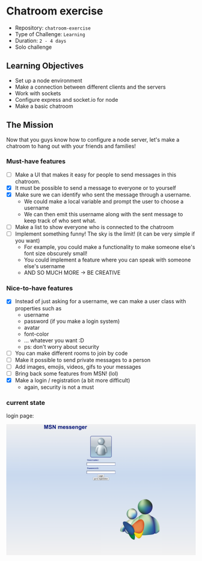 # Chatroom exercise

- Repository: `chatroom-exercise`
- Type of Challenge: `Learning`
- Duration: `2 - 4 days`
- Solo challenge

## Learning Objectives 

- Set up a node environment
- Make a connection between different clients and the servers
- Work with sockets
- Configure express and socket.io for node
- Make a basic chatroom

## The Mission
Now that you guys know how to configure a node server, let's make a chatroom to hang out with your friends and families!

### Must-have features

- [ ] Make a UI that makes it easy for people to send messages in this chatroom.
- [x] It must be possible to send a message to everyone or to yourself
- [x] Make sure we can identify who sent the message through a username.
    - We could make a local variable and prompt the user to choose a username
    - We can then emit this username along with the sent message to keep track of who sent what.
- [ ] Make a list to show everyone who is connected to the chatroom
- [ ] Implement something funny! The sky is the limit! (it can be very simple if you want)
    - For example, you could make a functionality to make someone else's font size obscurely small!
    - You could implement a feature where you can speak with someone else's username
    - AND SO MUCH MORE -> BE CREATIVE
    
### Nice-to-have features

- [x] Instead of just asking for a username, we can make a user class with properties such as
    - username
    - password (if you make a login system)
    - avatar
    - font-color
    - ... whatever you want :D
    - ps: don't worry about security
- [ ] You can make different rooms to join by code
- [ ] Make it possible to send private messages to a person
- [ ] Add images, emojis, videos, gifs to your messages
- [ ] Bring back some features from MSN! (lol)
- [x] Make a login / registration (a bit more difficult)
    - again, security is not a must
  

### current state

login page:

![Login page](./resources/screenshot.png)
